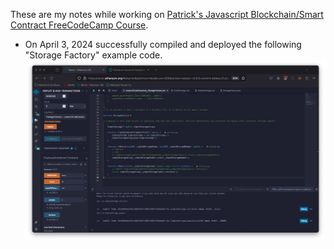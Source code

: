 These are my notes while working on [Patrick's Javascript Blockchain/Smart Contract FreeCodeCamp Course](https://www.youtube.com/watch?v=gyMwXuJrbJQ).

- On April 3, 2024 successfully compiled and deployed the following "Storage Factory" example code.
![alt text](image.png)
